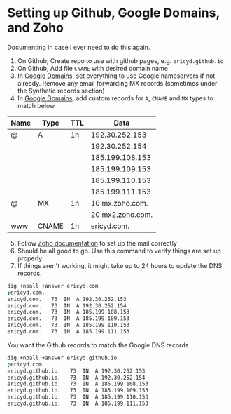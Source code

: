 # Setting up Github, Google Domains, and Zoho

Documenting in case I ever need to do this again.

1. On Github, Create repo to use with github pages, e.g. `ericyd.github.io`
2. On Github, Add file `CNAME` with desired domain name
3. In [Google Domains](https://domains.google.com), set everything to use Google nameservers if not already. Remove any email forwarding MX records (sometimes under the Synthetic records section)
4. In [Google Domains](https://domains.google.com), add custom records for `A`, `CNAME` and `MX` types to match below

| Name            | Type  | TTL | Data
| ----------------|-------|-----|------------
| @               |A      | 1h  | 192.30.252.153
|                 |       |     | 192.30.252.154
|                 |       |     | 185.199.108.153
|                 |       |     | 185.199.109.153
|                 |       |     | 185.199.110.153
|                 |       |     | 185.199.111.153
| @               |MX     | 1h  | 10 mx.zoho.com.
|                 |       |     | 20 mx2.zoho.com.
| www             |CNAME  | 1h  | ericyd.com.

5. Follow [Zoho documentation](https://www.zoho.com/mail/help/email-hosting-with-zoho.html) to set up the mail correctly
6. Should be all good to go. Use this command to verify things are set up properly
7. If things aren't working, it might take up to 24 hours to update the DNS records.

```bash
dig +noall +answer ericyd.com
;ericyd.com.
ericyd.com.   73  IN  A 192.30.252.153
ericyd.com.   73  IN  A 192.30.252.154
ericyd.com.   73  IN  A 185.199.108.153
ericyd.com.   73  IN  A 185.199.109.153
ericyd.com.   73  IN  A 185.199.110.153
ericyd.com.   73  IN  A 185.199.111.153
```

You want the Github records to match the Google DNS records
```bash
dig +noall +answer ericyd.github.io
;ericyd.com.
ericyd.github.io.   73  IN  A 192.30.252.153
ericyd.github.io.   73  IN  A 192.30.252.154
ericyd.github.io.   73  IN  A 185.199.108.153
ericyd.github.io.   73  IN  A 185.199.109.153
ericyd.github.io.   73  IN  A 185.199.110.153
ericyd.github.io.   73  IN  A 185.199.111.153
```
